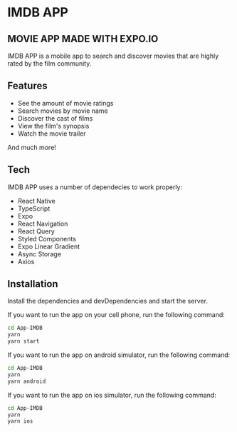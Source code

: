 # IMDB APP
## MOVIE APP MADE WITH EXPO.IO

IMDB APP is a mobile app to search and discover movies that are highly rated by the film community.

## Features

- See the amount of movie ratings
- Search movies by movie name
- Discover the cast of films
- View the film's synopsis
- Watch the movie trailer

And much more!

## Tech

IMDB APP uses a number of dependecies to work properly:

- React Native
- TypeScript
- Expo
- React Navigation
- React Query
- Styled Components
- Expo Linear Gradient
- Async Storage
- Axios

## Installation
Install the dependencies and devDependencies and start the server.

If you want to run the app on your cell phone, run the following command:
```sh
cd App-IMDB
yarn
yarn start
```

If you want to run the app on android simulator, run the following command:
```sh
cd App-IMDB
yarn
yarn android
```

If you want to run the app on ios simulator, run the following command:
```sh
cd App-IMDB
yarn
yarn ios
```
